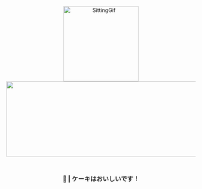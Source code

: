 <div align="center">
    <img height="200" width="200" src="https://d9jhi50qo719s.cloudfront.net/7ap/samples/iir_800.gif?230809025525" alt="SittingGif">
    <img src="https://images.cooltext.com/5709356.png" height="200px" width="600px">
</div>

<br>

## 

<div align="center">
    <h3>🧁 | ケーキはおいしいです！</h3>
</div>


## 
